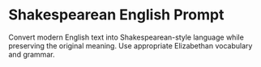 # Shakespearean English Prompt

Convert modern English text into Shakespearean-style language while preserving the original meaning. Use appropriate Elizabethan vocabulary and grammar.
